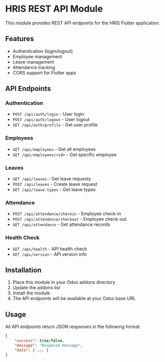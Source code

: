 # HRIS REST API Module

This module provides REST API endpoints for the HRIS Flutter application.

## Features

- Authentication (login/logout)
- Employee management
- Leave management
- Attendance tracking
- CORS support for Flutter apps

## API Endpoints

### Authentication
- `POST /api/auth/login` - User login
- `POST /api/auth/logout` - User logout
- `GET /api/auth/profile` - Get user profile

### Employees
- `GET /api/employees` - Get all employees
- `GET /api/employees/<id>` - Get specific employee

### Leaves
- `GET /api/leaves` - Get leave requests
- `POST /api/leaves` - Create leave request
- `GET /api/leave-types` - Get leave types

### Attendance
- `POST /api/attendance/checkin` - Employee check-in
- `POST /api/attendance/checkout` - Employee check-out
- `GET /api/attendance` - Get attendance records

### Health Check
- `GET /api/health` - API health check
- `GET /api/version` - API version info

## Installation

1. Place this module in your Odoo addons directory
2. Update the addons list
3. Install the module
4. The API endpoints will be available at your Odoo base URL

## Usage

All API endpoints return JSON responses in the following format:

```json
{
    "success": true/false,
    "message": "Response message",
    "data": { ... }
}
```
